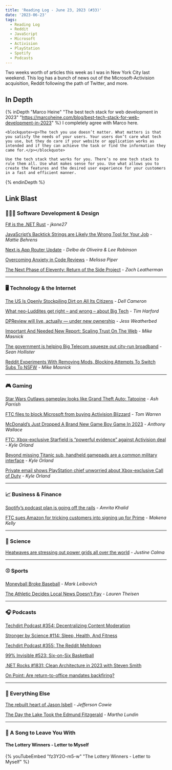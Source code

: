 ```yaml
---
title: 'Reading Log - June 23, 2023 (#33)'
date: '2023-06-23'
tags:
  - Reading Log
  - Reddit
  - JavaScript
  - Microsoft
  - Activision
  - PlayStation
  - Spotify
  - Podcasts
---
```


Two weeks worth of articles this week as I was in New York City last weekend. This log has a bunch of news out of the Microsoft-Activision acquisition, Reddit following the path of Twitter, and more.
<!-- excerpt -->

<h2 class="old">In Depth</h2>

{% inDepth "Marco Heine" "The best tech stack for web development in 2023" "https://marcoheine.com/blog/best-tech-stack-for-web-development-in-2023" %}
    I completely agree with Marco here.

    <blockquote><p>The tech you use doesn’t matter. What matters is that you satisfy the needs of your users. Your users don’t care what tech you use, but they do care if your website or application works as intended and if they can achieve the task or find the information they came for.</p></blockquote>

    Use the tech stack that works for you. There’s no one tech stack to rule them all. Use what makes sense for you. Use what allows you to create the features and the desired user experience for your customers in a fast and efficient manner.
{% endinDepth %}

<h2 class="old">Link Blast</h2>

### 👨🏼‍💻 Software Development & Design

[F# is the .NET Rust](https://jkone27-3876.medium.com/f-is-the-net-rust-62f71f8dae41) - _jkone27_

[JavaScript’s Backtick Strings are Likely the Wrong Tool for Your Job](https://spin.atomicobject.com/2023/06/05/javascript-backtick-strings-wrong/) - _Mattie Behrens_

[Next.js App Router Update](https://nextjs.org/blog/june-2023-update) - _Delba de Oliveira & Lee Robinson_

[Overcoming Anxiety in Code Reviews](https://www.viget.com/articles/overcoming-anxiety-in-code-reviews/) - _Melissa Piper_

[The Next Phase of Eleventy: Return of the Side Project](https://www.zachleat.com/web/eleventy-side-project/) - _Zach Leatherman_

----

### 🖥 Technology & the Internet

[The US Is Openly Stockpiling Dirt on All Its Citizens](https://www.wired.com/story/odni-commercially-available-information-report/) - _Dell Cameron_

[What neo-Luddites get right – and wrong – about Big Tech](https://timharford.com/2023/06/what-neo-luddites-get-right-and-wrong-about-big-tech/) - _Tim Harford_

[DPReview will live, actually — under new ownership](https://www.theverge.com/2023/6/21/23768266/dpreview-acquisition-gear-patrol-camera-photography-reviews) - _Jess Weatherbed_

[Important And Needed New Report: Scaling Trust On The Web](https://www.techdirt.com/2023/06/22/important-and-needed-new-report-scaling-trust-on-the-web/) - _Mike Masnick_

[The government is helping Big Telecom squeeze out city-run broadband](https://www.theverge.com/23763482/municipal-broadband-biden-internet-funds-telecom-lobbying) - _Sean Hollister_

[Reddit Experiments With Removing Mods, Blocking Attempts To Switch Subs To NSFW](https://www.techdirt.com/2023/06/21/reddit-experiments-with-removing-mods-blocking-attempts-to-switch-subs-to-nsfw/) - _Mike Masnick_

----

### 🎮 Gaming

[Star Wars Outlaws gameplay looks like Grand Theft Auto: Tatooine](https://www.theverge.com/23758235/star-wars-outlaws-gameplay-trailer-ubisoft-forward-2023) - _Ash Parrish_

[FTC files to block Microsoft from buying Activision Blizzard](https://www.theverge.com/2023/6/12/23758194/ftc-microsoft-activision-blizzard-complaint-block-acquisition-call-of-duty) - _Tom Warren_

[McDonald’s Just Dropped A Brand New Game Boy Game In 2023](https://retrododo.com/mcdonalds-grimaces-birthday/) - _Anthony Wallace_

[FTC: Xbox-exclusive Starfield is “powerful evidence” against Activision deal](https://arstechnica.com/gaming/2023/06/ftc-xbox-exclusive-starfield-is-powerful-evidence-against-activision-deal/) - _Kyle Orland_

[Beyond missing Titanic sub, handheld gamepads are a common military interface](https://arstechnica.com/gaming/2023/06/missing-titanic-sub-isnt-the-first-to-use-game-controls-for-heavy-machinery/) - _Kyle Orland_

[Private email shows PlayStation chief unworried about Xbox-exclusive Call of Duty](https://arstechnica.com/gaming/2023/06/playstation-chief-privately-dismissed-concerns-of-xbox-exclusive-call-of-duty/) - _Kyle Orland_

----

### 📈 Business & Finance

[Spotify’s podcast plan is going off the rails](https://www.theverge.com/23768886/spotify-podcast-strategy-mistakes-joe-rogan-exclusives-trevor-noah) - _Amrita Khalid_

[FTC sues Amazon for tricking customers into signing up for Prime](https://www.theverge.com/2023/6/21/23768372/ftc-amazon-lawsuit-prime-dark-patterns-subscriptions) - _Makena Kelly_

----

### 🔬 Science

[Heatwaves are stressing out power grids all over the world](https://www.theverge.com/2023/6/22/23769833/heatwaves-electricity-grids-power-outages-across-world) - _Justine Calma_

----

### ⚾ Sports

[Moneyball Broke Baseball](https://www.theatlantic.com/magazine/archive/2023/07/baseball-mlb-rule-changes-2023-pitch-clock/674291/) - _Mark Leibovich_

[The Athletic Decides Local News Doesn’t Pay](https://defector.com/the-athletic-decides-local-news-doesnt-pay) - _Lauren Theisen_

----

### 🎧 Podcasts

[Techdirt Podcast #354: Decentralizing Content Moderation](https://www.techdirt.com/2023/06/13/techdirt-podcast-episode-354-decentralizing-content-moderation/)

[Stronger by Science #114: Sleep, Health, And Fitness](http://www.strongerbyscience.com/podcast-episode-114/)

[Techdirt Podcast #355: The Reddit Meltdown](https://www.techdirt.com/2023/06/22/techdirt-podcast-episode-355-the-reddit-meltdown/)

[99% Invisible #523: Six-on-Six Basketball](https://99percentinvisible.org/episode/six-on-six-basketball/)

[.NET Rocks #1831: Clean Architecture in 2023 with Steven Smith](https://www.dotnetrocks.com/details/1831)

[On Point: Are return-to-office mandates backfiring?](https://www.wbur.org/onpoint/2023/06/23/are-return-to-office-mandates-backfiring)

----

### 🎒 Everything Else

[The rebuilt heart of Jason Isbell](https://www.npr.org/2023/06/21/1183194069/jason-isbell-weathervanes-profile) - _Jefferson Cowie_

[The Day the Lake Took the Edmund Fitzgerald](https://orionmagazine.org/article/edmund-fitzgerald-shipwreck-lake-superior/) - _Martha Lundin_

----

### 🎵 A Song to Leave You With

#### The Lottery Winners - Letter to Myself

{% youTubeEmbed "fz3Y2O-m5-w" "The Lottery Winners - Letter to Myself" %}